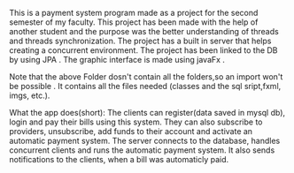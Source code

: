 This is a payment system program made as a project for the second semester of my faculty. This project has been made with the help
of another student and the purpose was the better understanding of threads and threads synchronization. The project has a built in server
that helps creating a concurrent environment. The project has been linked to the DB by using JPA .
The graphic interface is made using javaFx .

Note that the above Folder dosn't contain all the folders,so an import won't be possible . It contains all the files needed 
(classes and the sql sript,fxml, imgs, etc.).

What the app does(short): The clients can register(data saved in mysql db), login and pay their bills using this system.
They can also subscribe to providers, unsubscribe, add funds to their account and activate an automatic payment system.
The server connects to the database, handles concurrent clients and runs the automatic payment system. It also sends notifications 
to the clients, when a bill was automaticly paid.


